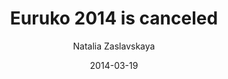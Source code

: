 ---
title: "Euruko 2014 is canceled"
author: "Natalia Zaslavskaya"
date: "2014-03-19"
cover: ""
ava: "blog/avatars/natalia.jpg"
post: "

We are very sad to announce that EuRuKo 2014 has to be cancelled. Here's why.


We started to prepare EuRuKo 2014 in Kiev straight after getting back from EuRuKo in Athens last year. We’ve found an awesome venue, a great after-party place, organized tickets in advance. A great conference season and an awesome opportunity to introduce Ukraine to the community — what could possibly go wrong?


Though, something did go wrong. What started as a peaceful meeting in Kiev last November, grew into something bigger, into something you’ve most definitely heard about.


Many other conferences in Ukraine (PyCon and iOSonRailsConf, just to name a few) were canceled this year, however we didn’t lose hope for a change to host the conference as it was planned. 


After we realized that the state of the country is shaky to say the least in February, we started planning to move EuRuKo in another city. We immediately got in touch with Zurich folks, but given the timetable, there were no proper venues available. We’ve also visited Tel Aviv and Vilnius to evaluate possible alternatives, but reality was quite similar.


So, because of the current situation in Ukraine, it turns out that we can’t guarantee safety for each and every fellow attendee — things have proven themselves to be quite unpredictable.


For this reason we had to make the decision to cancel EuRuKo 2014.


We hope you understand the circumstances under which we have taken this hard decision. When things calm down, we look forward to inviting you over here in our beautiful city of Kiev.


We will organize the voting for the next year in the next few months.


Cheers,


Natalia, Julia, Vlad


P.S. If you’ve already got a ticket, don’t worry — we will issue a refund.
"
---